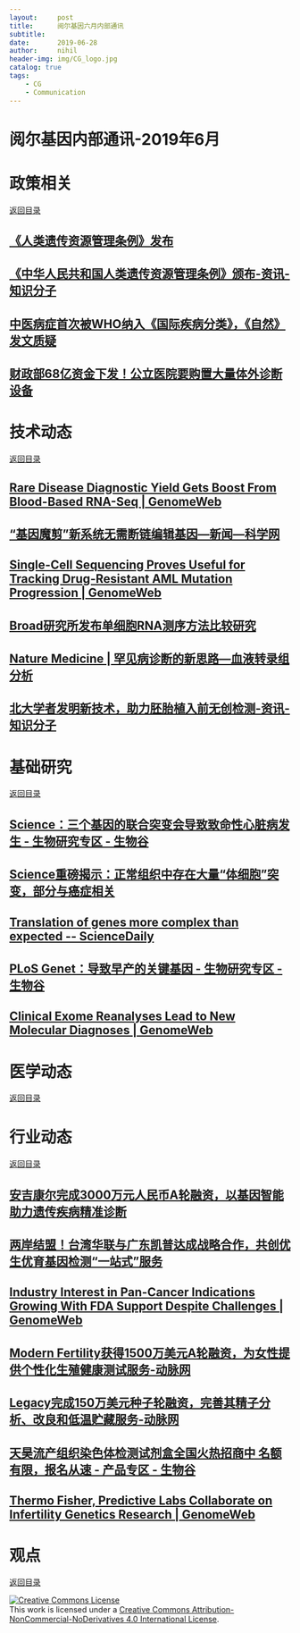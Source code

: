 ```yaml
---
layout:     post
title:      阅尔基因六月内部通讯
subtitle:   
date:       2019-06-28
author:     nihil
header-img: img/CG_logo.jpg
catalog: true
tags:
    - CG
    - Communication
---
```


阅尔基因内部通讯-2019年6月
=================
# 政策相关 
<p><a href="#阅尔基因内部通讯-2019年6月">返回目录</a></p>

## [《人类遗传资源管理条例》发布](https://mp.weixin.qq.com/s/urfXluhZ2ntcobPSXhTqsA)

## [《中华人民共和国人类遗传资源管理条例》颁布-资讯-知识分子](http://www.zhishifenzi.com/news/multiple/6202.html)

## [中医病症首次被WHO纳入《国际疾病分类》，《自然》发文质疑](https://mp.weixin.qq.com/s?__biz=MzA5NDkzNjIwMg==&amp;mid=2651681450&amp;idx=1&amp;sn=13f799a77040f9d3d1d7d5e60af658f7&amp;chksm=8bbedf4fbcc95659bbe6b534b02dc55a3c3873c179d4bad296e96ab576a094fa1280bed870a4#rd)

## [财政部68亿资金下发！公立医院要购置大量体外诊断设备](https://mp.weixin.qq.com/s?__biz=MjM5MTczMTY3NQ==&amp;mid=2651195535&amp;idx=1&amp;sn=3ef349ffcecb4674a42083fd238fa250&amp;chksm=bd43b23b8a343b2d83d6d3835c7680feff7ebdca89975ea628a996b12bd8b08e51c37c6582b7#rd)




# 技术动态
<p><a href="#阅尔基因内部通讯-2019年6月">返回目录</a></p>

## [Rare Disease Diagnostic Yield Gets Boost From Blood-Based RNA-Seq | GenomeWeb](https://www.genomeweb.com/gene-expression-research/rare-disease-diagnostic-yield-gets-boost-blood-based-rna-seq#.XPcR6SURXDs)

## [“基因魔剪”新系统无需断链编辑基因—新闻—科学网](http://news.sciencenet.cn/htmlnews/2019/6/427375.shtm?id=427375)

## [Single-Cell Sequencing Proves Useful for Tracking Drug-Resistant AML Mutation Progression | GenomeWeb](https://www.genomeweb.com/sequencing/single-cell-sequencing-proves-useful-tracking-drug-resistant-aml-mutation-progression#.XPUG_CURXDs)

## [Broad研究所发布单细胞RNA测序方法比较研究](https://mp.weixin.qq.com/s?__biz=MzA5NTYzMzAyNQ==&amp;mid=2650193124&amp;idx=1&amp;sn=58438b8a52b247f975e8881133637052&amp;chksm=88be770abfc9fe1c51d0bb75b8e441681430b45dd592fdf1f69fdb34f575b646b7a0ccc762b4#rd)

## [Nature Medicine | 罕见病诊断的新思路—血液转录组分析](https://mp.weixin.qq.com/s?__biz=MzA3MzQyNjY1MQ==&amp;mid=2652470929&amp;idx=4&amp;sn=ab096550acad6d8666d5cf48fcda8a24&amp;chksm=84e2ed25b395643301c40fb922bcebbb4274a35f43256434e368c396d78b2860d84ebe846063#rd)

## [北大学者发明新技术，助力胚胎植入前无创检测-资讯-知识分子](http://www.zhishifenzi.com/news/biology/6302.html)





# 基础研究
<p><a href="#阅尔基因内部通讯-2019年6月">返回目录</a></p>

## [Science：三个基因的联合突变会导致致命性心脏病发生 - 生物研究专区 - 生物谷](http://news.bioon.com/article/6738971.html)

## [Science重磅揭示：正常组织中存在大量“体细胞”突变，部分与癌症相关](https://mp.weixin.qq.com/s?__biz=MzA5NTYzMzAyNQ==&amp;mid=2650193153&amp;idx=1&amp;sn=3219822c6b5c78a8d490196936d2f6e2&amp;chksm=88be76efbfc9fff92abe9f2ec6ae76cae8583cc6eedfbf40df59cd492344f0fc76acead1352c#rd)

## [Translation of genes more complex than expected -- ScienceDaily](https://www.sciencedaily.com/releases/2019/06/190606133759.htm)

## [PLoS Genet：导致早产的关键基因 - 生物研究专区 - 生物谷](http://news.bioon.com/article/6739943.html)

## [Clinical Exome Reanalyses Lead to New Molecular Diagnoses | GenomeWeb](https://www.genomeweb.com/sequencing/clinical-exome-reanalyses-lead-new-molecular-diagnoses#.XRHbCy2B0Wo)



# 医学动态
<p><a href="#阅尔基因内部通讯-2019年6月">返回目录</a></p>


# 行业动态
<p><a href="#阅尔基因内部通讯-2019年6月">返回目录</a></p>

## [安吉康尔完成3000万元人民币A轮融资，以基因智能助力遗传疾病精准诊断](https://mp.weixin.qq.com/s?__biz=MzA5NTYzMzAyNQ==&amp;mid=2650193254&amp;idx=1&amp;sn=9c553541c22c46f53920c35ff45e91ca&amp;chksm=88be7688bfc9ff9e58633941af9b6d71c0426a7ae7446bc164357266622942dc3209f4116e71#rd)

## [两岸结盟！台湾华联与广东凯普达成战略合作，共创优生优育基因检测“一站式”服务](https://mp.weixin.qq.com/s?__biz=MzA5NTYzMzAyNQ==&amp;mid=2650193202&amp;idx=1&amp;sn=3aa3ad2800510346f9e1d93bd7710f79&amp;chksm=88be76dcbfc9ffcab47f6006f7d33b219c327bb98f01d9552a5169c794ea623583c1e04390b1#rd)

## [Industry Interest in Pan-Cancer Indications Growing With FDA Support Despite Challenges | GenomeWeb](https://www.genomeweb.com/cancer/industry-interest-pan-cancer-indications-growing-fda-support-despite-challenges#.XPUHbCURXDs)

## [Modern Fertility获得1500万美元A轮融资，为女性提供个性化生殖健康测试服务-动脉网](https://vcbeat.top/NGFmNjE0NWZkNjAwNDdiYzRjZDczM2QwNmU0Y2ZiZjI=)


## [Legacy完成150万美元种子轮融资，完善其精子分析、改良和低温贮藏服务-动脉网](https://vcbeat.top/YWEwNWI5NjhiYzAwNGUwNDExYzY1MjMxYzg3NmZhY2Y=)

## [天昊流产组织染色体检测试剂盒全国火热招商中 名额有限，报名从速 - 产品专区 - 生物谷](http://news.bioon.com/article/6739887.html)

## [Thermo Fisher, Predictive Labs Collaborate on Infertility Genetics Research | GenomeWeb](https://www.genomeweb.com/sequencing/thermo-fisher-predictive-labs-collaborate-infertility-genetics-research#.XRHbRy2B0Wo)



# 观点
<p><a href="#阅尔基因内部通讯-2019年6月">返回目录</a></p>




<a rel="license" href="http://creativecommons.org/licenses/by-nc-nd/4.0/"><img alt="Creative Commons License" style="border-width:0" src="https://i.creativecommons.org/l/by-nc-nd/4.0/88x31.png" /></a><br />This work is licensed under a <a rel="license" href="http://creativecommons.org/licenses/by-nc-nd/4.0/">Creative Commons Attribution-NonCommercial-NoDerivatives 4.0 International License</a>.




